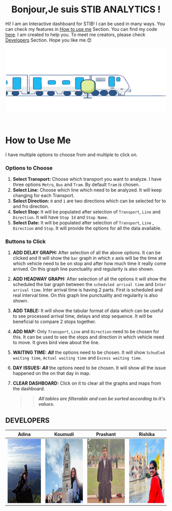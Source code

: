 <div align="center">  <H1> Bonjour,Je suis STIB ANALYTICS ! </H1> </div>

Hi! I am an Interactive dashboard for STIB! I can be used in many ways. You can check my features in [How to use me](#how-to-use-me) Section. You can find my code [here](https://github.com/ULB2022/stib_data_mining). I am created to help you. To meet me creators, please check [Developers](#developers) Section.  Hope you like me.😊 
<br>

<p align="center">
  <img src="./assets/train.gif" width="500" height="200"/>
</p>


<br>

# How to Use Me
I have multiple options to choose from and multiple to click on.
### Options to Choose
1. **Select Transport:** Choose which transport you want to analyze. I have three options `Metro`, `Bus` and `Tram`. By default `Tram` is chosen.
2. **Select Line:** Choose which line which need to be analyzed. It will keep changing for each Transport.
3. **Select Direction:** `0` and `1` are two directions which can be selected for to and fro direction.
4. **Select Stop:** It will be populated after selection of `Transport`, `Line` and `Direction`. It will have `Stop Id` and `Stop Name`.
5. **Select Date:** It will be populated after selection of  `Transport`, `Line` , `Direction` and `Stop`. It will provide the options for all the data available.

### Buttons to Click
1. **ADD DELAY GRAPH:** After selection of all the above options. It can be clicked and It will show the `bar` graph in which x axis will be the time at which vehicle need to be on stop and after how much time it really come arrived. On this graph line punctuality and regularity is also shown.
2. **ADD HEADWAY GRAPH:** After selection of all the options it will show the scheduled the bar graph between the `scheduled arrival time` and `Inter arrival time`.  Inter arrival time is having 2 parts. First is 
scheduled and real interval time. On this graph line punctuality and regularity is also shown.
3. **ADD TABLE:** It will show the tabular format of data which can be useful to see processed arrival time, delays and stop sequence. It will be beneficial to compare 2 stops together.
4. **ADD MAP:** Only   `Transport`, `Line` and `Direction` need to be chosen for this. It can be used to see the stops and direction in which vehicle need to move. It gives bird view about the line.
5. **WAITING TIME:** ***All*** the options need to be chosen. It will show `Schudled waiting time`, `Actual waiting time` and `Excess waiting time`.
6. **DAY ISSUES:** ***All*** the options need to be chosen. It will show all the issue happened on the on that day in map.
7. **CLEAR DASHBOARD:** Click on it to clear all the graphs and maps from the dashboard.

   >>  ***All tables are filterable and can be sorted according to it's values.***



## DEVELOPERS


Adina | Koumudi | Prashant | Rishika |
--- | --- | --- | --- |
| <img src="./assets/adina.jpg" width="200" height="200" /> | <img src="./assets/koumudi.jpg" width="200" height="200" /> | <img src="./assets/prashant.jpg" width="200" height="200" /> |<img src="./assets/rishika.jpg" width="200" height="200" />|

